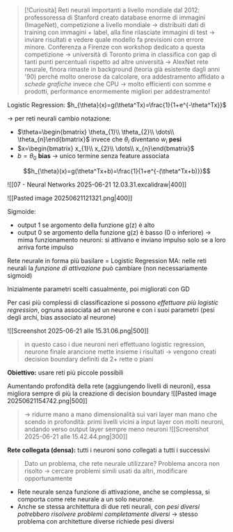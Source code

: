 > [!Curiosità]
> Reti neurali importanti a livello mondiale dal 2012: professoressa di Stanford creato database enorme di immagini (ImageNet), competizione a livello mondiale -> distribuiti dati di training con immagini + label, alla fine rilasciate immagini di test -> inviare risultati e vedere quale modello fa previsioni con errore minore.
> Conferenza a Firenze con workshop dedicato a questa competizione -> università di Toronto prima in classifica con gap di tanti punti percentuali rispetto ad altre università -> AlexNet rete neurale, finora rimaste in background (teoria già esistente dagli anni '90) perché molto onerose da calcolare, ora addestramento affidato a *schede grafiche* invece che CPU -> molto efficienti con somme e prodotti, performance enormemente migliori per addestramento!

Logistic Regression: $h_{\theta}(x)=g(\theta^Tx)=\frac{1}{1+e^{-\theta^Tx}}$ 

-> per reti neurali cambio notazione:
- $\theta=\begin{bmatrix} \theta_{1}\\ \theta_{2}\\ \dots\\ \theta_{n}\end{bmatrix}$ invece che $\theta_{i}$ diventano $w_{i}$ **pesi**
- $x=\begin{bmatrix} x_{1}\\ x_{2}\\ \dots\\ x_{n}\end{bmatrix}$
- $b=\theta_{0}$ **bias** -> unico termine senza feature associata

$$h_{\theta}(x)=g(\theta^Tx+b)=\frac{1}{1+e^{-(\theta^Tx+b)}}$$

![[07 - Neural Networks 2025-06-21 12.03.31.excalidraw|400]]

![[Pasted image 20250621121321.png|400]]

Sigmoide: 
- output 1 se argomento della funzione g(z) è alto
- output 0 se argomento della funzione g(z) è basso (0 o inferiore)
-> mima funzionamento neuroni: si attivano e inviano impulso solo se a loro arriva forte impulso

Rete neurale in forma più basilare = Logistic Regression
MA: nelle reti neurali la *funzione di attivazione* può cambiare (non necessariamente sigmoid)

Inizialmente parametri scelti casualmente, poi migliorati con GD

Per casi più complessi di classificazione si possono *effettuare più logistic regression*, ognuna associata ad un neurone e con i suoi parametri (pesi degli archi, bias associato al neurone)

![[Screenshot 2025-06-21 alle 15.31.06.png|500]]
> in questo caso i due neuroni neri effettuano logistic regression, neurone finale arancione mette insieme i risultati -> vengono creati decision boundary definiti da 2+ rette o piani

**Obiettivo:** usare reti più piccole possibili 

Aumentando profondità della rete (aggiungendo livelli di neuroni), essa migliora sempre di più la creazione di decision boundary 
![[Pasted image 20250621154742.png|500]]

>-> ridurre mano a mano dimensionalità sui vari layer man mano che scendo in profondità: primi livelli vicini a input layer con molti neuroni, andando verso output layer sempre meno neuroni
![[Screenshot 2025-06-21 alle 15.42.44.png|300]]

**Rete collegata (densa):** tutti i neuroni sono collegati a tutti i successivi

>Dato un problema, che rete neurale utilizzare? Problema ancora non risolto -> cercare problemi simili usati da altri, modificare opportunamente

- Rete neurale senza funzione di attivazione, anche se complessa, si comporta come rete neurale a un solo neurone.
- Anche se stessa architettura di due reti neurali, con *pesi diversi potrebbero risolvere problemi completamente diversi* -> stesso problema con architetture diverse richiede pesi diversi

